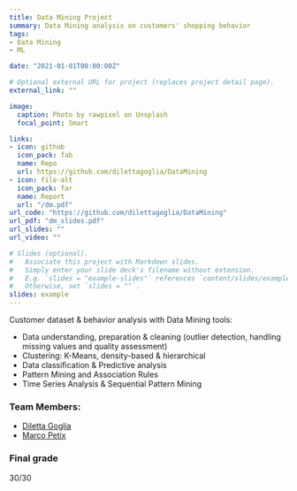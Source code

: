 ```yaml
---
title: Data Mining Project
summary: Data Mining analysis on customers' shopping behavior
tags:
- Data Mining
- ML

date: "2021-01-01T00:00:00Z"

# Optional external URL for project (replaces project detail page).
external_link: ""

image:
  caption: Photo by rawpixel on Unsplash
  focal_point: Smart

links:
- icon: github
  icon_pack: fab
  name: Repo
  url: https://github.com/dilettagoglia/DataMining
- icon: file-alt
  icon_pack: far
  name: Report
  url: "/dm.pdf"
url_code: "https://github.com/dilettagoglia/DataMining"
url_pdf: "dm_slides.pdf"
url_slides: ""
url_video: ""

# Slides (optional).
#   Associate this project with Markdown slides.
#   Simply enter your slide deck's filename without extension.
#   E.g. `slides = "example-slides"` references `content/slides/example-slides.md`.
#   Otherwise, set `slides = ""`.
slides: example
---
```


Customer dataset & behavior analysis with Data Mining tools:
- Data understanding, preparation & cleaning (outlier detection, handling missing values and quality assessment)
- Clustering: K-Means, density-based & hierarchical
- Data classification & Predictive analysis
- Pattern Mining and Association Rules
- Time Series Analysis & Sequential Pattern Mining


### Team Members:
- [Diletta Goglia](https://github.com/dilettagoglia)
- [Marco Petix](https://github.com/marcopetix)

### Final grade
30/30
